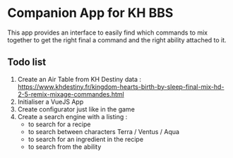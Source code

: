 # Companion App for KH BBS

This app provides an interface to easily find which commands to mix together to get the right final a command and the right ability attached to it.

## Todo list

1. Create an Air Table from KH Destiny data : https://www.khdestiny.fr/kingdom-hearts-birth-by-sleep-final-mix-hd-2-5-remix-mixage-commandes.html
2. Initialiser a VueJS App
3. Create configurator just like in the game
4. Create a search engine with a listing : 
   * to search for a recipe
   * to search between characters Terra / Ventus / Aqua
   * to search for an ingredient in the recipe
   * to search from the ability